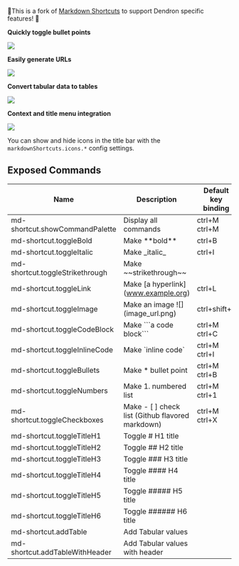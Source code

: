 🚨This is a fork of [Markdown Shortcuts](https://github.com/mdickin/vscode-markdown-shortcuts) to support Dendron specific features! 🚨

**Quickly toggle bullet points**

![](https://raw.githubusercontent.com/mdickin/vscode-markdown-shortcuts/master/media/demo/bullets.gif)

**Easily generate URLs**

![](https://raw.githubusercontent.com/mdickin/vscode-markdown-shortcuts/master/media/demo/urls.gif)

**Convert tabular data to tables**

![](https://raw.githubusercontent.com/mdickin/vscode-markdown-shortcuts/master/media/demo/table_with_header.gif)

**Context and title menu integration**

![](https://raw.githubusercontent.com/mdickin/vscode-markdown-shortcuts/master/media/demo/shortcut_menu.png)

You can show and hide icons in the title bar with the `markdownShortcuts.icons.*` config settings.

## Exposed Commands

| Name | Description | Default key binding |
| ---- | ----------- | ------------------- |
| md-shortcut.showCommandPalette | Display all commands | ctrl+M ctrl+M |
| md-shortcut.toggleBold | Make \*\*bold\*\* | ctrl+B |
| md-shortcut.toggleItalic | Make \_italic\_ | ctrl+I |
| md-shortcut.toggleStrikethrough | Make \~\~strikethrough\~\~ |  |
| md-shortcut.toggleLink | Make [a hyperlink]\(www.example.org) | ctrl+L |
| md-shortcut.toggleImage | Make an image ![]\(image_url.png) | ctrl+shift+L |
| md-shortcut.toggleCodeBlock | Make \`\`\`a code block\`\`\` | ctrl+M ctrl+C |
| md-shortcut.toggleInlineCode | Make \`inline code\` | ctrl+M ctrl+I |
| md-shortcut.toggleBullets | Make * bullet point | ctrl+M ctrl+B |
| md-shortcut.toggleNumbers | Make 1. numbered list | ctrl+M ctrl+1 |
| md-shortcut.toggleCheckboxes | Make - [ ] check list (Github flavored markdown) | ctrl+M ctrl+X |
| md-shortcut.toggleTitleH1 | Toggle # H1 title |  |
| md-shortcut.toggleTitleH2 | Toggle ## H2 title |  |
| md-shortcut.toggleTitleH3 | Toggle ### H3 title |  |
| md-shortcut.toggleTitleH4 | Toggle #### H4 title |  |
| md-shortcut.toggleTitleH5 | Toggle ##### H5 title |  |
| md-shortcut.toggleTitleH6 | Toggle ###### H6 title |  |
| md-shortcut.addTable | Add Tabular values |  |
| md-shortcut.addTableWithHeader | Add Tabular values with header |  |
